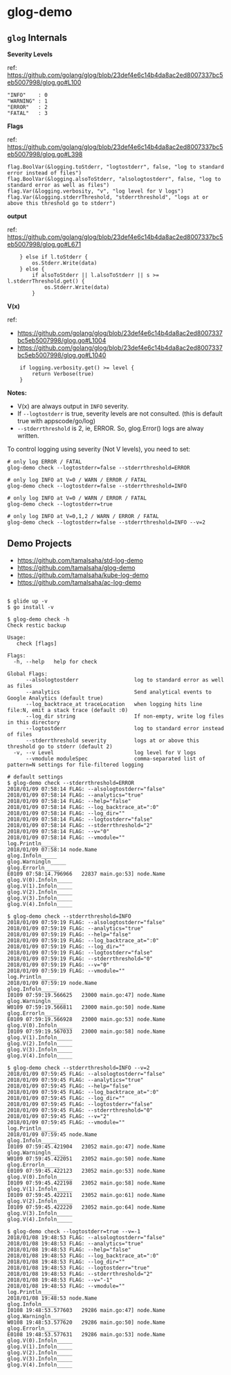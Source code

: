 # glog-demo

## `glog` Internals

**Severity Levels**

ref: https://github.com/golang/glog/blob/23def4e6c14b4da8ac2ed8007337bc5eb5007998/glog.go#L100

```
"INFO"    : 0
"WARNING" : 1
"ERROR"   : 2
"FATAL"   : 3
```

**Flags**

ref: https://github.com/golang/glog/blob/23def4e6c14b4da8ac2ed8007337bc5eb5007998/glog.go#L398

```
flag.BoolVar(&logging.toStderr, "logtostderr", false, "log to standard error instead of files")
flag.BoolVar(&logging.alsoToStderr, "alsologtostderr", false, "log to standard error as well as files")
flag.Var(&logging.verbosity, "v", "log level for V logs")
flag.Var(&logging.stderrThreshold, "stderrthreshold", "logs at or above this threshold go to stderr")
```

**output**

ref: https://github.com/golang/glog/blob/23def4e6c14b4da8ac2ed8007337bc5eb5007998/glog.go#L671
```
	} else if l.toStderr {
		os.Stderr.Write(data)
	} else {
		if alsoToStderr || l.alsoToStderr || s >= l.stderrThreshold.get() {
			os.Stderr.Write(data)
		}
```

**V(x)**

ref:
- https://github.com/golang/glog/blob/23def4e6c14b4da8ac2ed8007337bc5eb5007998/glog.go#L1004
- https://github.com/golang/glog/blob/23def4e6c14b4da8ac2ed8007337bc5eb5007998/glog.go#L1040

```
	if logging.verbosity.get() >= level {
		return Verbose(true)
	}
```

**Notes:**

- V(x) are always output in `INFO` severity.
- If `--logtostderr` is true, severity levels are not consulted. (this is default true with appscode/go/log)
- `--stderrthreshold` is 2, ie, ERROR. So, glog.Error() logs are alway written.

To control logging using severity (Not V levels), you need to set:

```console
# only log ERROR / FATAL
glog-demo check --logtostderr=false --stderrthreshold=ERROR

# only log INFO at V=0 / WARN / ERROR / FATAL
glog-demo check --logtostderr=false --stderrthreshold=INFO

# only log INFO at V=0 / WARN / ERROR / FATAL
glog-demo check --logtostderr=true

# only log INFO at V=0,1,2 / WARN / ERROR / FATAL
glog-demo check --logtostderr=false --stderrthreshold=INFO --v=2

```


## Demo Projects

- https://github.com/tamalsaha/std-log-demo
- https://github.com/tamalsaha/glog-demo
- https://github.com/tamalsaha/kube-log-demo
- https://github.com/tamalsaha/ac-log-demo

```console

$ glide up -v
$ go install -v

$ glog-demo check -h
Check restic backup

Usage:
   check [flags]

Flags:
  -h, --help   help for check

Global Flags:
      --alsologtostderr                  log to standard error as well as files
      --analytics                        Send analytical events to Google Analytics (default true)
      --log_backtrace_at traceLocation   when logging hits line file:N, emit a stack trace (default :0)
      --log_dir string                   If non-empty, write log files in this directory
      --logtostderr                      log to standard error instead of files
      --stderrthreshold severity         logs at or above this threshold go to stderr (default 2)
  -v, --v Level                          log level for V logs
      --vmodule moduleSpec               comma-separated list of pattern=N settings for file-filtered logging

# default settings
$ glog-demo check --stderrthreshold=ERROR
2018/01/09 07:58:14 FLAG: --alsologtostderr="false"
2018/01/09 07:58:14 FLAG: --analytics="true"
2018/01/09 07:58:14 FLAG: --help="false"
2018/01/09 07:58:14 FLAG: --log_backtrace_at=":0"
2018/01/09 07:58:14 FLAG: --log_dir=""
2018/01/09 07:58:14 FLAG: --logtostderr="false"
2018/01/09 07:58:14 FLAG: --stderrthreshold="2"
2018/01/09 07:58:14 FLAG: --v="0"
2018/01/09 07:58:14 FLAG: --vmodule=""
log.Println_____
2018/01/09 07:58:14 node.Name
glog.Infoln_____
glog.Warningln_____
glog.Errorln_____
E0109 07:58:14.796966   22837 main.go:53] node.Name
glog.V(0).Infoln_____
glog.V(1).Infoln_____
glog.V(2).Infoln_____
glog.V(3).Infoln_____
glog.V(4).Infoln_____

$ glog-demo check --stderrthreshold=INFO
2018/01/09 07:59:19 FLAG: --alsologtostderr="false"
2018/01/09 07:59:19 FLAG: --analytics="true"
2018/01/09 07:59:19 FLAG: --help="false"
2018/01/09 07:59:19 FLAG: --log_backtrace_at=":0"
2018/01/09 07:59:19 FLAG: --log_dir=""
2018/01/09 07:59:19 FLAG: --logtostderr="false"
2018/01/09 07:59:19 FLAG: --stderrthreshold="0"
2018/01/09 07:59:19 FLAG: --v="0"
2018/01/09 07:59:19 FLAG: --vmodule=""
log.Println_____
2018/01/09 07:59:19 node.Name
glog.Infoln_____
I0109 07:59:19.566625   23000 main.go:47] node.Name
glog.Warningln_____
W0109 07:59:19.566811   23000 main.go:50] node.Name
glog.Errorln_____
E0109 07:59:19.566928   23000 main.go:53] node.Name
glog.V(0).Infoln_____
I0109 07:59:19.567033   23000 main.go:58] node.Name
glog.V(1).Infoln_____
glog.V(2).Infoln_____
glog.V(3).Infoln_____
glog.V(4).Infoln_____

$ glog-demo check --stderrthreshold=INFO --v=2
2018/01/09 07:59:45 FLAG: --alsologtostderr="false"
2018/01/09 07:59:45 FLAG: --analytics="true"
2018/01/09 07:59:45 FLAG: --help="false"
2018/01/09 07:59:45 FLAG: --log_backtrace_at=":0"
2018/01/09 07:59:45 FLAG: --log_dir=""
2018/01/09 07:59:45 FLAG: --logtostderr="false"
2018/01/09 07:59:45 FLAG: --stderrthreshold="0"
2018/01/09 07:59:45 FLAG: --v="2"
2018/01/09 07:59:45 FLAG: --vmodule=""
log.Println_____
2018/01/09 07:59:45 node.Name
glog.Infoln_____
I0109 07:59:45.421904   23052 main.go:47] node.Name
glog.Warningln_____
W0109 07:59:45.422051   23052 main.go:50] node.Name
glog.Errorln_____
E0109 07:59:45.422123   23052 main.go:53] node.Name
glog.V(0).Infoln_____
I0109 07:59:45.422198   23052 main.go:58] node.Name
glog.V(1).Infoln_____
I0109 07:59:45.422211   23052 main.go:61] node.Name
glog.V(2).Infoln_____
I0109 07:59:45.422220   23052 main.go:64] node.Name
glog.V(3).Infoln_____
glog.V(4).Infoln_____

$ glog-demo check --logtostderr=true --v=-1
2018/01/08 19:48:53 FLAG: --alsologtostderr="false"
2018/01/08 19:48:53 FLAG: --analytics="true"
2018/01/08 19:48:53 FLAG: --help="false"
2018/01/08 19:48:53 FLAG: --log_backtrace_at=":0"
2018/01/08 19:48:53 FLAG: --log_dir=""
2018/01/08 19:48:53 FLAG: --logtostderr="true"
2018/01/08 19:48:53 FLAG: --stderrthreshold="2"
2018/01/08 19:48:53 FLAG: --v="-1"
2018/01/08 19:48:53 FLAG: --vmodule=""
log.Println_____
2018/01/08 19:48:53 node.Name
glog.Infoln_____
I0108 19:48:53.577603   29286 main.go:47] node.Name
glog.Warningln_____
W0108 19:48:53.577620   29286 main.go:50] node.Name
glog.Errorln_____
E0108 19:48:53.577631   29286 main.go:53] node.Name
glog.V(0).Infoln_____
glog.V(1).Infoln_____
glog.V(2).Infoln_____
glog.V(3).Infoln_____
glog.V(4).Infoln_____
```

